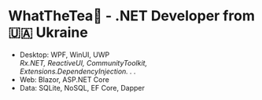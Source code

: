 # WhatTheTea🍵 - .NET Developer from 🇺🇦 Ukraine
- Desktop: WPF, WinUI, UWP<br/>
*Rx.NET, ReactiveUI, CommunityToolkit, Extensions.DependencyInjection. . .*
- Web: Blazor, ASP.NET Core
- Data: SQLite, NoSQL, EF Core, Dapper
